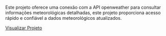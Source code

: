 <p>Este projeto oferece uma conexão com a API openweather para consultar informações meteorológicas detalhadas, este projeto proporciona acesso rápido e confiável a dados meteorológicos atualizados.</p>

<a href="api-weather-rho.vercel.app
">Visualizar Projeto</a>
